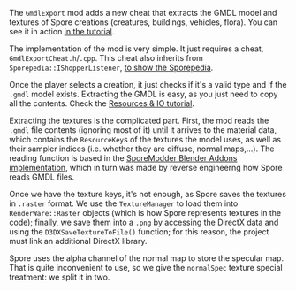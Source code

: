 The `GmdlExport` mod adds a new cheat that extracts the GMDL model and textures of Spore creations (creatures, buildings, vehicles, flora).
You can see it in action [in the tutorial](https://github.com/emd4600/SporeModder-FX/wiki/How-to-import-creations-into-Blender).

The implementation of the mod is very simple. It just requires a cheat, `GmdlExportCheat.h`/`.cpp`. This cheat also inherits from
`Sporepedia::IShopperListener`, [to show the Sporepedia](https://davoonline.com/sporemodder/emd4600/SporeModAPI/_sporepedia.html).

Once the player selects a creation, it just checks if it's a valid type and if the `.gmdl` model exists.
Extracting the GMDL is easy, as you just need to copy all the contents. Check the 
[Resources & IO tutorial](https://davoonline.com/sporemodder/emd4600/SporeModAPI/_resources.html).

Extracting the textures is the complicated part. First, the mod reads the `.gmdl` file contents (ignoring most of it) until it arrives to the
material data, which contains the `ResourceKey`s of the textures the model uses, as well as their sampler indices (i.e. whether they are diffuse, normal maps,...).
The reading function is based in the [SporeModder Blender Addons implementation](https://github.com/emd4600/SporeModder-Blender-Addons/blob/master/gmdl_importer.py),
which in turn was made by reverse engineerng how Spore reads GMDL files.

Once we have the texture keys, it's not enough, as Spore saves the textures in `.raster` format. We use the `TextureManager` to load them into 
`RenderWare::Raster` objects (which is how Spore represents textures in the code); finally, we save them into a `.png` by accessing the DirectX data
and using the `D3DXSaveTextureToFile()` function; for this reason, the project must link an additional DirectX library.

Spore uses the alpha channel of the normal map to store the specular map. That is quite inconvenient to use, so we give the `normalSpec` texture special
treatment: we split it in two.